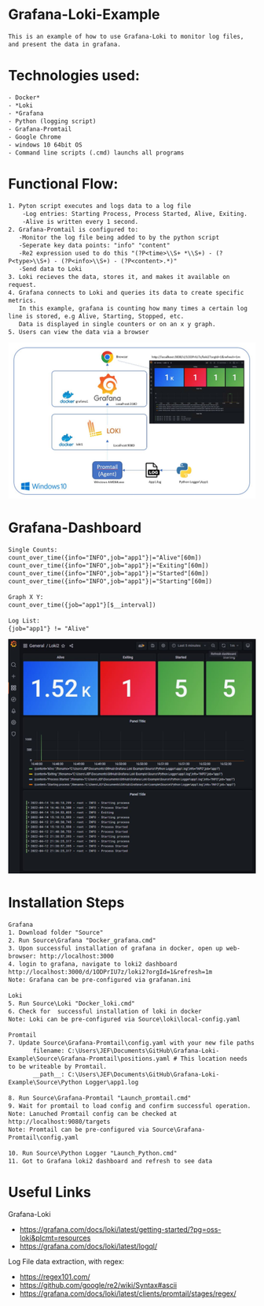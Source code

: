 # Grafana-Loki-Example
    This is an example of how to use Grafana-Loki to monitor log files, and present the data in grafana.

# Technologies used:
    - Docker*
    - *Loki
    - *Grafana
    - Python (logging script)
    - Grafana-Promtail
    - Google Chrome
    - windows 10 64bit OS
    - Command line scripts (.cmd) launchs all programs

# Functional Flow:
    1. Pyton script executes and logs data to a log file
        -Log entries: Starting Process, Process Started, Alive, Exiting.
        -Alive is written every 1 second.
    2. Grafana-Promtail is configured to:
       -Monitor the log file being added to by the python script
       -Seperate key data points: "info" "content"
       -Re2 expression used to do this "(?P<time>\\S+ *\\S+) - (?P<type>\\S+) - (?P<info>\\S+) - (?P<content>.*)"
       -Send data to Loki
    3. Loki recieves the data, stores it, and makes it available on request.
    4. Grafana connects to Loki and queries its data to create specific metrics.
       In this example, grafana is counting how many times a certain log line is stored, e.g Alive, Starting, Stopped, etc.
       Data is displayed in single counters or on an x y graph.
    5. Users can view the data via a browser
    
![alt text](https://github.com/jmor2000/Grafana-Loki-Example/blob/e9cd2ac48ef775422565cc9438779f083160ca8d/Images/Overview.JPG?raw=true)
 
 # Grafana-Dashboard
    Single Counts:
    count_over_time({info="INFO",job="app1"}|="Alive"[60m])
    count_over_time({info="INFO",job="app1"}|="Exiting"[60m])
    count_over_time({info="INFO",job="app1"}|="Started"[60m])
    count_over_time({info="INFO",job="app1"}|="Starting"[60m])

    Graph X Y:
    count_over_time({job="app1"}[$__interval])

    Log List:
    {job="app1"} != "Alive"

![alt text](https://github.com/jmor2000/Grafana-Loki-Example/blob/24ab8aef5b7ceb6c0dc24fc234e8331582a6af8d/Images/Dashboard.JPG?raw=true)
    
 # Installation Steps
 
    Grafana
    1. Download folder "Source"
    2. Run Source\Grafana "Docker_grafana.cmd"
    3. Upon successful installation of grafana in docker, open up web-browser: http://localhost:3000
    4. login to grafana, navigate to loki2 dashboard http://localhost:3000/d/1ODPrIU7z/loki2?orgId=1&refresh=1m
    Note: Grafana can be pre-configured via grafanan.ini
    
    Loki
    5. Run Source\Loki "Docker_loki.cmd"
    6. Check for  successful installation of loki in docker
    Note: Loki can be pre-configured via Source\loki\local-config.yaml
    
    Promtail
    7. Update Source\Grafana-Promtail\config.yaml with your new file paths
           filename: C:\Users\JEF\Documents\GitHub\Grafana-Loki-Example\Source\Grafana-Promtail\positions.yaml # This location needs to be writeable by Promtail.
           __path__: C:\Users\JEF\Documents\GitHub\Grafana-Loki-Example\Source\Python Logger\app1.log       
  
    8. Run Source\Grafana-Promtail "Launch_promtail.cmd"
    9. Wait for promtail to load config and confirm successful operation.
    Note: Lanuched Promtail config can be checked at http://localhost:9080/targets
    Note: Promtail can be pre-configured via Source\Grafana-Promtail\config.yaml
    
    10. Run Source\Python Logger "Launch_Python.cmd"
    11. Got to Grafana loki2 dashboard and refresh to see data
    
# Useful Links

  Grafana-Loki
  - https://grafana.com/docs/loki/latest/getting-started/?pg=oss-loki&plcmt=resources
  - https://grafana.com/docs/loki/latest/logql/
    
  Log File data extraction, with regex:
  - https://regex101.com/
  - https://github.com/google/re2/wiki/Syntax#ascii
  - https://grafana.com/docs/loki/latest/clients/promtail/stages/regex/
